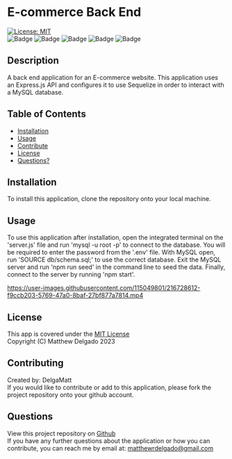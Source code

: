 # E-commerce Back End
  [![License: MIT](https://img.shields.io/badge/License-MIT-yellow.svg)](https://opensource.org/licenses/MIT) <br>
  ![Badge](https://img.shields.io/badge/JavaScript-323330?style=for-the-badge&logo=javascript&logoColor=F7DF1E)
  ![Badge](https://img.shields.io/badge/Node.js-43853D?style=for-the-badge&logo=node.js&logoColor=white)
  ![Badge](https://img.shields.io/badge/Express-000000?style=for-the-badge&logo=Express)
  ![Badge](https://img.shields.io/badge/MySQL-005C84?style=for-the-badge&logo=mysql&logoColor=white)
  ![Badge](https://img.shields.io/badge/sequelize-323330?style=for-the-badge&logo=sequelize&logoColor=blue)
 
  ## Description
  A back end application for an E-commerce website. This application uses an Express.js API and configures it to use Sequelize in order to interact with a MySQL database.
  ## Table of Contents
  - [Installation](#installation)
  - [Usage](#usage)
  - [Contribute](#contributing)
  - [License](#license)
  - [Questions?](#questions)
  ## Installation
  To install this application, clone the repository onto your local machine.
  ## Usage
  To use this application after installation, open the integrated terminal on the 'server.js' file and run 'mysql -u root -p' to connect to the database. You will be required to enter the password from the '.env' file. With MySQL open, run 'SOURCE db/schema.sql;' to use the correct database. Exit the MySQL server and run 'npm run seed' in the command line to seed the data. Finally, connect to the server by running 'npm start'.

  https://user-images.githubusercontent.com/115049801/216728612-f9ccb203-5769-47a0-8baf-27bf877a7814.mp4

  ## License
  This app is covered under the [MIT License](https://opensource.org/licenses/MIT)<br>
  Copyright (C) Matthew Delgado 2023
  ## Contributing
  Created by: DelgaMatt
  <br>
  If you would like to contribute or add to this application, please fork the project repository onto your github account.
  ## Questions
  View this project repository on [Github](https://github.com/DelgaMatt)<br>
  If you have any further questions about the application or how you can contribute, you can reach me by email at: matthewrdelgado@gmail.com

